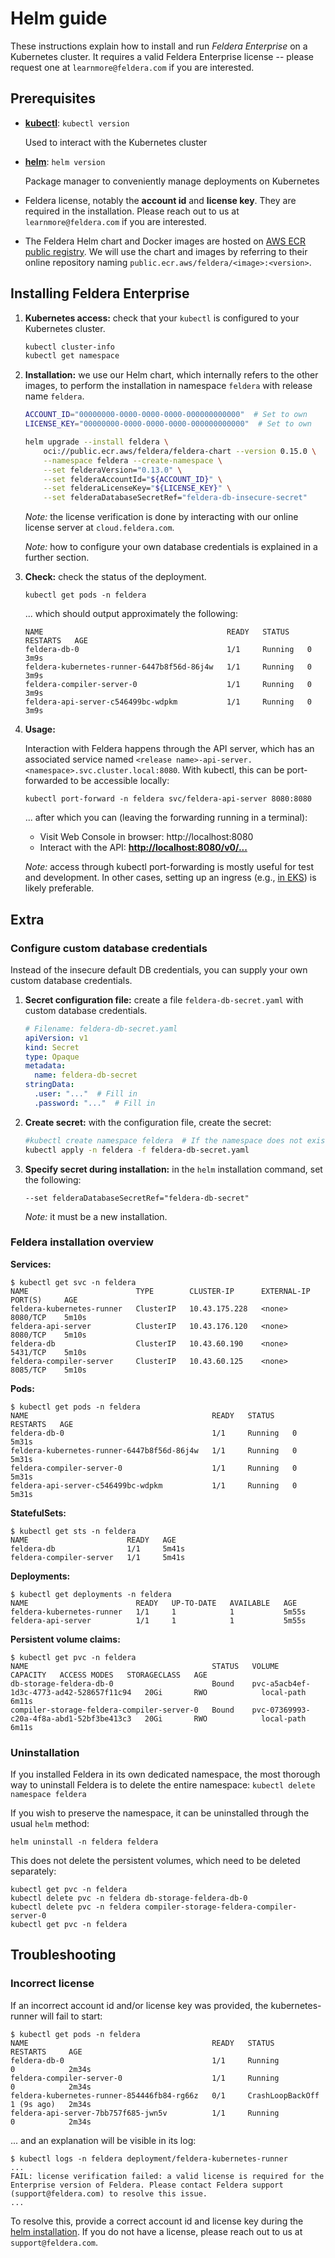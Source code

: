 # Helm guide

These instructions explain how to install and run *Feldera Enterprise*
on a Kubernetes cluster. It requires a valid Feldera Enterprise license
-- please request one at `learnmore@feldera.com` if you are interested.

## Prerequisites

* [**kubectl**](https://kubernetes.io/docs/tasks/tools/install-kubectl-linux/): `kubectl version`

  Used to interact with the Kubernetes cluster

* [**helm**](https://helm.sh/docs/intro/install/): `helm version`

  Package manager to conveniently manage deployments on Kubernetes

* Feldera license, notably the **account id** and **license key**.
  They are required in the installation. Please reach out to us at
  `learnmore@feldera.com` if you are interested.

* The Feldera Helm chart and Docker images are hosted on
  [AWS ECR public registry](https://gallery.ecr.aws/feldera).
  We will use the chart and images by referring to their online repository
  naming `public.ecr.aws/feldera/<image>:<version>`.

## Installing Feldera Enterprise

1. **Kubernetes access:** check that your `kubectl` is configured
   to your Kubernetes cluster.
   ```bash
   kubectl cluster-info
   kubectl get namespace
   ```

2. **Installation:**
   we use our Helm chart, which internally refers to the other images, to
   perform the installation in namespace `feldera` with release name `feldera`.

   ```bash
   ACCOUNT_ID="00000000-0000-0000-0000-000000000000"  # Set to own
   LICENSE_KEY="00000000-0000-0000-0000-000000000000"  # Set to own

   helm upgrade --install feldera \
       oci://public.ecr.aws/feldera/feldera-chart --version 0.15.0 \
       --namespace feldera --create-namespace \
       --set felderaVersion="0.13.0" \
       --set felderaAccountId="${ACCOUNT_ID}" \
       --set felderaLicenseKey="${LICENSE_KEY}" \
       --set felderaDatabaseSecretRef="feldera-db-insecure-secret"
   ```
   _Note:_ the license verification is done by interacting with our online
   license server at `cloud.feldera.com`.

   _Note:_ how to configure your own database credentials is explained in
   a further section.

3. **Check:** check the status of the deployment.
   ```
   kubectl get pods -n feldera
   ```

   ... which should output approximately the following:
   ```
   NAME                                         READY   STATUS    RESTARTS   AGE
   feldera-db-0                                 1/1     Running   0          3m9s
   feldera-kubernetes-runner-6447b8f56d-86j4w   1/1     Running   0          3m9s
   feldera-compiler-server-0                    1/1     Running   0          3m9s
   feldera-api-server-c546499bc-wdpkm           1/1     Running   0          3m9s
   ```

4. **Usage:**

   Interaction with Feldera happens through the API server, which has an associated
   service named `<release name>-api-server.<namespace>.svc.cluster.local:8080`.
   With kubectl, this can be port-forwarded to be accessible locally:

   ```
   kubectl port-forward -n feldera svc/feldera-api-server 8080:8080
   ```

   ... after which you can (leaving the forwarding running in a terminal):
   * Visit Web Console in browser: http://localhost:8080
   * Interact with the API: [**http://localhost:8080/v0/...**](http://localhost:8080/v0/...)

   _Note:_ access through kubectl port-forwarding is mostly useful for test and development.
   In other cases, setting up an ingress (e.g., [in EKS](kubernetes-guides/eks/ingress.md)) is likely preferable.

## Extra

### Configure custom database credentials

Instead of the insecure default DB credentials, you can supply your own custom database credentials.

1. **Secret configuration file:** create a file `feldera-db-secret.yaml`
  with custom database credentials.
   ```yaml
   # Filename: feldera-db-secret.yaml
   apiVersion: v1
   kind: Secret
   type: Opaque
   metadata:
     name: feldera-db-secret
   stringData:
     .user: "..."  # Fill in
     .password: "..."  # Fill in
   ```

2. **Create secret:** with the configuration file, create the secret:
   ```bash
   #kubectl create namespace feldera  # If the namespace does not exist yet
   kubectl apply -n feldera -f feldera-db-secret.yaml
   ```

3. **Specify secret during installation:** in the `helm` installation command, set
   the following:
   ```
   --set felderaDatabaseSecretRef="feldera-db-secret"
   ```
   _Note:_ it must be a new installation.

### Feldera installation overview

**Services:**
```
$ kubectl get svc -n feldera
NAME                        TYPE        CLUSTER-IP      EXTERNAL-IP   PORT(S)     AGE
feldera-kubernetes-runner   ClusterIP   10.43.175.228   <none>        8080/TCP    5m10s
feldera-api-server          ClusterIP   10.43.176.120   <none>        8080/TCP    5m10s
feldera-db                  ClusterIP   10.43.60.190    <none>        5431/TCP    5m10s
feldera-compiler-server     ClusterIP   10.43.60.125    <none>        8085/TCP    5m10s
```

**Pods:**
```
$ kubectl get pods -n feldera
NAME                                         READY   STATUS    RESTARTS   AGE
feldera-db-0                                 1/1     Running   0          5m31s
feldera-kubernetes-runner-6447b8f56d-86j4w   1/1     Running   0          5m31s
feldera-compiler-server-0                    1/1     Running   0          5m31s
feldera-api-server-c546499bc-wdpkm           1/1     Running   0          5m31s
```

**StatefulSets:**
```
$ kubectl get sts -n feldera
NAME                      READY   AGE
feldera-db                1/1     5m41s
feldera-compiler-server   1/1     5m41s
```

**Deployments:**
```
$ kubectl get deployments -n feldera
NAME                        READY   UP-TO-DATE   AVAILABLE   AGE
feldera-kubernetes-runner   1/1     1            1           5m55s
feldera-api-server          1/1     1            1           5m55s
```

**Persistent volume claims:**
```
$ kubectl get pvc -n feldera
NAME                                         STATUS   VOLUME                                     CAPACITY   ACCESS MODES   STORAGECLASS   AGE
db-storage-feldera-db-0                      Bound    pvc-a5acb4ef-1d3c-4773-ad42-528657f11c94   20Gi       RWO            local-path     6m11s
compiler-storage-feldera-compiler-server-0   Bound    pvc-07369993-c20a-4f8a-abd1-52bf3be413c3   20Gi       RWO            local-path     6m11s
```

### Uninstallation

If you installed Feldera in its own dedicated namespace,
the most thorough way to uninstall Feldera is to delete the entire namespace:
`kubectl delete namespace feldera`

If you wish to preserve the namespace, it can be uninstalled through
the usual `helm` method:
```
helm uninstall -n feldera feldera
```

This does not delete the persistent volumes, which need to be deleted separately:
```
kubectl get pvc -n feldera
kubectl delete pvc -n feldera db-storage-feldera-db-0
kubectl delete pvc -n feldera compiler-storage-feldera-compiler-server-0
kubectl get pvc -n feldera
```

## Troubleshooting

### Incorrect license

If an incorrect account id and/or license key was provided, the kubernetes-runner
will fail to start:

```
$ kubectl get pods -n feldera
NAME                                         READY   STATUS             RESTARTS     AGE
feldera-db-0                                 1/1     Running            0            2m34s
feldera-compiler-server-0                    1/1     Running            0            2m34s
feldera-kubernetes-runner-854446fb84-rg66z   0/1     CrashLoopBackOff   1 (9s ago)   2m34s
feldera-api-server-7bb757f685-jwn5v          1/1     Running            0            2m34s
```

... and an explanation will be visible in its log:

```
$ kubectl logs -n feldera deployment/feldera-kubernetes-runner
...
FAIL: license verification failed: a valid license is required for the Enterprise version of Feldera. Please contact Feldera support (support@feldera.com) to resolve this issue.
...
```

To resolve this, provide a correct account id and license key
during the [helm installation](#installing-feldera-enterprise).
If you do not have a license, please reach out to us at `support@feldera.com`.
